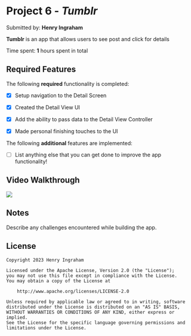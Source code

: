 # Project 6 - *Tumblr*

Submitted by: **Henry Ingraham**

**Tumblr** is an app that allows users to see post and click for details 

Time spent: **1** hours spent in total

## Required Features

The following **required** functionality is completed:

- [x] Setup navigation to the Detail Screen
- [x] Created the Detail View UI
- [x] Add the ability to pass data to the Detail View Controller
- [x] Made personal finishing touches to the UI


The following **additional** features are implemented:

- [ ] List anything else that you can get done to improve the app functionality!

## Video Walkthrough

<div>
    <a href="https://www.loom.com/share/d65a174774a5495cafef27db6ebf98c7">
    </a>
    <a href="https://www.loom.com/share/d65a174774a5495cafef27db6ebf98c7">
      <img style="max-width:300px;" src="https://cdn.loom.com/sessions/thumbnails/d65a174774a5495cafef27db6ebf98c7-with-play.gif">
    </a>
  </div>

## Notes

Describe any challenges encountered while building the app.

## License

    Copyright 2023 Henry Ingraham

    Licensed under the Apache License, Version 2.0 (the "License");
    you may not use this file except in compliance with the License.
    You may obtain a copy of the License at

        http://www.apache.org/licenses/LICENSE-2.0

    Unless required by applicable law or agreed to in writing, software
    distributed under the License is distributed on an "AS IS" BASIS,
    WITHOUT WARRANTIES OR CONDITIONS OF ANY KIND, either express or implied.
    See the License for the specific language governing permissions and
    limitations under the License.
